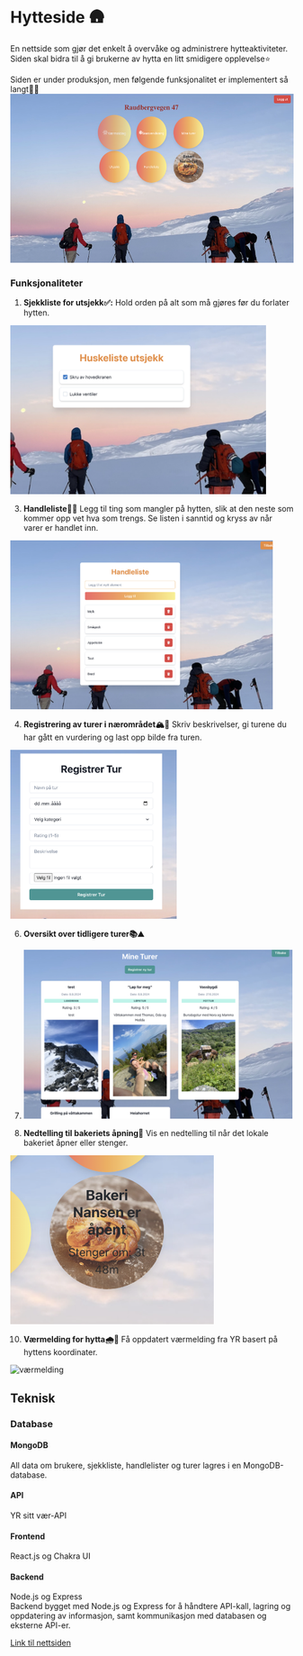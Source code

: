 # Hytteside 🛖
En nettside som gjør det enkelt å overvåke og administrere hytteaktiviteter. Siden skal bidra til å gi brukerne av hytta en litt smidigere opplevelse⭐️

Siden er under produksjon, men følgende funksjonalitet er implementert så langt💃🏼
<img src="./client/src/assets/forsiden.png" alt="forsiden" height="300"/>



### Funksjonaliteter
1. **Sjekkliste for utsjekk✅:**
Hold orden på alt som må gjøres før du forlater hytten.
<img src="./client/src/assets/utsjekk.png" alt="utsjekk" height="300"/>



3. **Handleliste🛒🍜**
Legg til ting som mangler på hytten, slik at den neste som kommer opp vet hva som trengs. Se listen i sanntid og kryss av når varer er handlet inn.
<img src="./client/src/assets/handleliste.png" alt="handleliste" height="300"/>

4. **Registrering av turer i nærområdet🏔️🥾**
Skriv beskrivelser, gi turene du har gått en vurdering og last opp bilde fra turen.
<img src="./client/src/assets/registrer_tur.png" alt="registrer" height="300"/>

6. **Oversikt over tidligere turer📚⛰️**
7. <img src="./client/src/assets/mine_turer.png" alt="mine_turer" height="300"/>

8. **Nedtelling til bakeriets åpning🍰**
Vis en nedtelling til når det lokale bakeriet åpner eller stenger.
<img src="./client/src/assets/nedtelling.png" alt="nedtelling" height="300"/>

10. **Værmelding for hytta🌧️🌈**
Få oppdatert værmelding fra YR basert på hyttens koordinater.
<img src="./client/src/assets/værmelding.png" alt="værmelding" height="300"/>


## Teknisk
### Database
#### MongoDB
All data om brukere, sjekkliste, handlelister og turer lagres i en MongoDB-database. 
#### API
YR sitt vær-API
#### Frontend
React.js og Chakra UI
#### Backend
Node.js og Express  
Backend bygget med Node.js og Express for å håndtere API-kall, lagring og oppdatering av informasjon, samt kommunikasjon med databasen og eksterne API-er.


[Link til nettsiden](https://hyttami-4abr-exkrtkyur-hannakfjs-projects.vercel.app/login)


